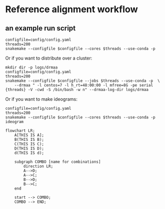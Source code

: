 # Reference alignment workflow

## an example run script

```
configfile=config/config.yaml
threads=200
snakemake --configfile $configfile --cores $threads --use-conda -p
```

Or if you want to distribute over a cluster:

```
mkdir dir -p logs/drmaa
configfile=config/config.yaml
threads=200
snakemake --configfile $configfile --jobs $threads --use-conda -p  \
    --drmaa " -l centos=7 -l h_rt=48:00:00 -l mfree=8G -pe serial {threads} -V -cwd -S /bin/bash -w n" --drmaa-log-dir logs/drmaa
```

Or if you want to make ideograms:

```
configfile=config/config.yaml
threads=200
snakemake --configfile $configfile --cores $threads --use-conda -p ideogram
```

```mermaid
flowchart LR;
    A[THIS IS A];
    B(THIS IS B);
    C(THIS IS C);
    D(THIS IS D);
    d(THIS IS d);

    subgraph COMBO [name for combinations]
        direction LR;
        A-->D;
        A-->C;
        B-->D;
        B-->C;
    end

    start --> COMBO;
    COMBO --> END;
```
